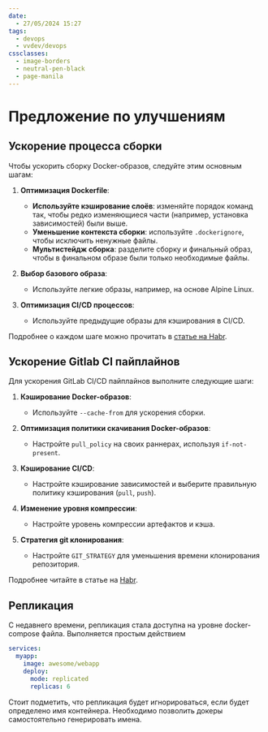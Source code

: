 ```yaml
---
date:
  - 27/05/2024 15:27
tags:
  - devops
  - vvdev/devops
cssclasses:
  - image-borders
  - neutral-pen-black
  - page-manila
---
```

# Предложение по улучшениям

## Ускорение процесса сборки
Чтобы ускорить сборку Docker-образов, следуйте этим основным шагам:

1. **Оптимизация Dockerfile**:
    
    - **Используйте кэширование слоёв**: изменяйте порядок команд так, чтобы редко изменяющиеся части (например, установка зависимостей) были выше.
    - **Уменьшение контекста сборки**: используйте `.dockerignore`, чтобы исключить ненужные файлы.
    - **Мультистейдж сборка**: разделите сборку и финальный образ, чтобы в финальном образе были только необходимые файлы.
2. **Выбор базового образа**:
    
    - Используйте легкие образы, например, на основе Alpine Linux.
3. **Оптимизация CI/CD процессов**:
    
    - Используйте предыдущие образы для кэширования в CI/CD.

Подробнее о каждом шаге можно прочитать в [статье на Habr](https://habr.com/en/companies/itsumma/articles/501680/).
## Ускорение Gitlab CI пайплайнов
Для ускорения GitLab CI/CD пайплайнов выполните следующие шаги:

1. **Кэширование Docker-образов**:
   - Используйте `--cache-from` для ускорения сборки.

2. **Оптимизация политики скачивания Docker-образов**:
   - Настройте `pull_policy` на своих раннерах, используя `if-not-present`.

3. **Кэширование CI/CD**:
   - Настройте кэширование зависимостей и выберите правильную политику кэширования (`pull`, `push`).

4. **Изменение уровня компрессии**:
   - Настройте уровень компрессии артефактов и кэша.

5. **Стратегия git клонирования**:
   - Настройте `GIT_STRATEGY` для уменьшения времени клонирования репозитория.

Подробнее читайте в статье на [Habr](https://habr.com/en/companies/gitlab/articles/646579/).

## Репликация
С недавнего времени, репликация стала доступна на уровне docker-compose файла. Выполняется простым действием
```yaml
services:
  myapp:
    image: awesome/webapp
    deploy:
      mode: replicated
      replicas: 6
```
Стоит подметить, что репликация будет игнорироваться, если будет определено имя контейнера. Необходимо позволить докеры самостоятельно генерировать имена.